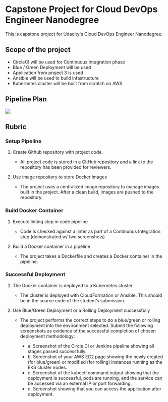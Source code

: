 # Capstone Project for Cloud DevOps Engineer Nanodegree

This is capstone project for Udacity's Cloud DevOps Engineer Nanodegree. 


## Scope of the project

- CircleCI will be used for Continuous Integration phase
- Blue / Green Deployment will be used
- Application from project 3 is used
- Ansible will be used to build infastructure
- Kubernetes cluster will be built from scratch on AWS

## Pipeline Plan

<img src="https://user-images.githubusercontent.com/6856382/219556274-b7af7630-d8b7-42e8-804a-8e2a72b71928.png"/>

## Rubric

### Setup Pipeline

1. Create Github repository with project code.
    - All project code is stored in a GitHub repository and a link to the repository has been provided for reviewers.

2. Use image repository to store Docker images
    - The project uses a centralized image repository to manage images built in the project. After a clean build, images are pushed to the repository.


### Build Docker Container

1. Execute linting step in code pipeline
    - Code is checked against a linter as part of a Continuous Integration step (demonstrated w/ two screenshots)

2. Build a Docker container in a pipeline
    - The project takes a Dockerfile and creates a Docker container in the pipeline.

### Successful Deployment

1. The Docker container is deployed to a Kubernetes cluster
    - The cluster is deployed with CloudFormation or Ansible. This should be in the source code of the student’s submission.

2. Use Blue/Green Deployment or a Rolling Deployment successfully
    - The project performs the correct steps to do a blue/green or rolling deployment into the environment selected. Submit the following screenshots as evidence of the successful completion of chosen deployment methodology:

        - a. Screenshot of the Circle CI or Jenkins pipeline showing all stages passed successfully.
        - b. Screenshot of your AWS EC2 page showing the newly created (for blue/green) or modified (for rolling) instances running as the EKS cluster nodes.
        - c. Screenshot of the kubectl command output showing that the deployment is successful, pods are running, and the service can be accessed via an external IP or port forwarding.
        - d. Screenshot showing that you can access the application after deployment.


